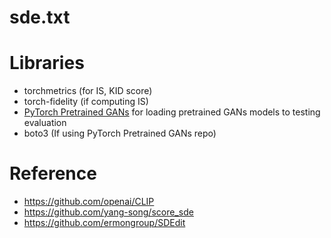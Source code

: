 # sde.txt
# Libraries
- torchmetrics (for IS, KID score)
- torch-fidelity (if computing IS)
- [PyTorch Pretrained GANs](https://github.com/lukemelas/pytorch-pretrained-gans) for loading pretrained GANs models to testing evaluation 
- boto3 (If using PyTorch Pretrained GANs repo)
# Reference
- https://github.com/openai/CLIP
- https://github.com/yang-song/score_sde
- https://github.com/ermongroup/SDEdit
